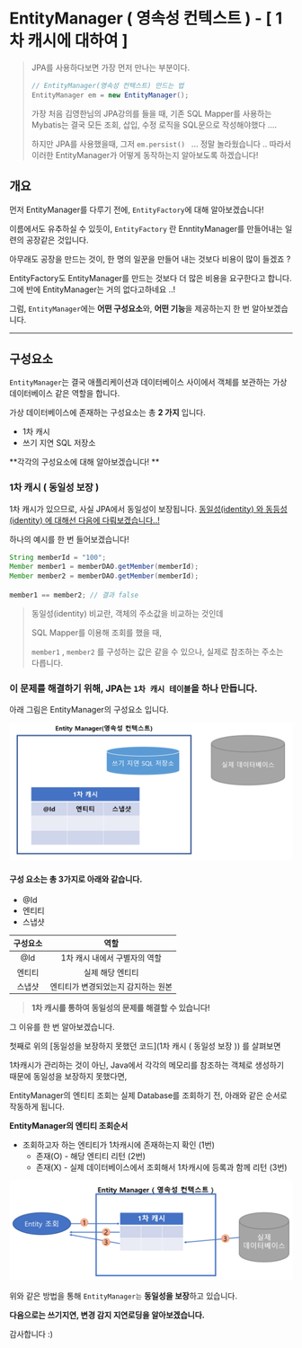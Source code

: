 # EntityManager  ( 영속성 컨텍스트 ) - [ 1차 캐시에 대하여 ]

> JPA를 사용하다보면 가장 먼저 만나는 부분이다.
>
> ```java
> // EntityManager(영속성 컨텍스트) 만드는 법
> EntityManager em = new EntityManager();
> ```
>
> 가장 처음 김영한님의 JPA강의를 들을 때, 기존 SQL Mapper를 사용하는 Mybatis는 결국 모든 조회, 삽입, 수정 로직을 SQL문으로 작성해야했다 ....
>
> 하지만 JPA를 사용했을때, 그저 `em.persist() ` ... 정말 놀라웠습니다 .. 따라서 이러한 EntityManager가 어떻게 동작하는지 알아보도록 하겠습니다!



## 개요

먼저 EntityManager를 다루기 전에, `EntityFactory`에 대해 알아보겠습니다!

이름에서도 유추하실 수 있듯이, `EntityFactory` 란 EnntityManager를 만들어내는 일련의 공장같은 것입니다.

아무래도 공장을 만드는 것이, 한 명의 일꾼을 만들어 내는 것보다 비용이 많이 들겠죠 ?   

EntityFactory도 EntityManager를 만드는 것보다 더 많은 비용을 요구한다고 합니다. 그에 반에 EntityManager는 거의 없다고하네요 ..!

그럼, `EntityManager`에는 **어떤 구성요소**와, **어떤 기능**을 제공하는지 한 번 알아보겠습니다.  

  

---

## 구성요소

`EntityManager`는 결국 애플리케이션과 데이터베이스 사이에서 객체를 보관하는 가상 데이터베이스 같은 역할을 합니다.

가상 데이터베이스에 존재하는 구성요소는 총 **2 가지** 입니다.

- 1차 캐시
- 쓰기 지연 SQL 저장소

**각각의 구성요소에 대해 알아보겠습니다! ** 

  

### 1차 캐시 ( 동일성 보장 )

1차 캐시가 있으므로, 사실 JPA에서 동일성이 보장됩니다.  <u>동일성(identity) 와 동등성(identity) 에 대해선 다음에 다뤄보겠습니다..!</u>

하나의 예시를 한 번 들어보겠습니다!

```java
String memberId = "100";
Member member1 = memberDAO.getMember(memberId);
Member member2 = memberDAO.getMember(memberId);

member1 == member2; // 결과 false
```

> 동일성(identity) 비교란, 객체의 주소값을 비교하는 것인데
>
> SQL Mapper를 이용해 조회를 했을 때,
>
> `member1` , `member2` 를 구성하는 값은 같을 수 있으나, 실제로 참조하는 주소는 다릅니다. 



### 이 문제를 해결하기 위해, JPA는 `1차 캐시 테이블`을 하나 만듭니다. 

아래 그림은 EntityManager의 구성요소 입니다.

<img src="EntityManager.assets/image-20211215184147004.png" alt="image-20211215184147004" style="zoom:67%;" />

#### 구성 요소는 총 3가지로 아래와 같습니다.

- @Id
- 엔티티
- 스냅샷

| 구성요소 |                역할                 |
| :------: | :---------------------------------: |
|   @Id    |    1차 캐시 내에서 구별자의 역할    |
|  엔티티  |          실제 해당 엔티티           |
|  스냅샷  | 엔티티가 변경되었는지 감지하는 원본 |



> **1차 캐시를 통하여 동일성의 문제를 해결할 수 있습니다!**

그 이유를 한 번 알아보겠습니다. 

첫째로 위의 [동일성을 보장하지 못했던 코드](1차 캐시 ( 동일성 보장 )) 를 살펴보면 

1차캐시가 관리하는 것이 아닌, Java에서 각각의 메모리를 참조하는 객체로 생성하기 때문에 동일성을 보장하지 못했다면,

EntityManager의 엔티티 조회는 실제 Database를 조회하기 전, 아래와 같은 순서로 작동하게 됩니다.



**EntityManager의 엔티티 조회순서**

- 조회하고자 하는 엔티티가 1차캐시에 존재하는지 확인 (1번)
  - 존재(O) - 해당 엔티티 리턴 (2번)
  - 존재(X) - 실제 데이터베이스에서 조회해서 1차캐시에 등록과 함께 리턴 (3번)

![image-20211216215317350](EntityManager.assets/image-20211216215317350.png)

위와 같은 방법을 통해 `EntityManager는` **동일성을 보장**하고 있습니다.



**다음으로는 쓰기지연, 변경 감지 지연로딩을 알아보겠습니다.**

감사합니다 :)
